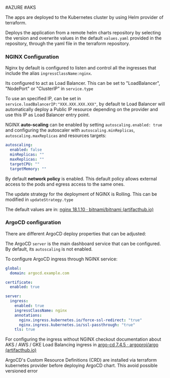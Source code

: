 #AZURE #AKS 


The apps are deployed to the Kubernetes cluster by using Helm provider of terraform. 

Deploys the application from a remote helm charts repository by selecting the version and overwrite values in the default `values.yaml` provided in the repository, through the yaml file in the terraform repository. 

### NGINX Configuration

Nginx by default is configured to listen and control all the ingresses that include the alias `ingressClassName:nginx`. 

Its configured to act as Load Balancer. This can be set to "LoadBalancer", "NodePort" or "ClusterIP" in `service.type`

To use an specified IP, can be set in `service.loadBalancerIP:"XXX.XXX.XXX.XXX"`, by default te Load Balancer will automatically deploy a Public IP resource depending on the provider and use this IP as Load Balancer entry point. 

NGINX **auto-scaling** can be enabled by setting `autoscaling.enabled: true` and configuring the autoscaler with `autoscaling.minReplicas`, `autoscaling.maxReplicas` and resources targets: 

```yaml
autoscaling:
  enabled: false
  minReplicas: ""
  maxReplicas: ""
  targetCPU: ""
  targetMemory: ""
```

By default **network policy** is enabled. This default policy allows external access to the pods and egress access to the same ones. 

The update strategy for the deployment of NGINX is Rolling. This can be modified in `updateStrategy.type` 

The default values are in: [nginx 18.1.10 · bitnami/bitnami (artifacthub.io)](https://artifacthub.io/packages/helm/bitnami/nginx?modal=values)


### ArgoCD configuration

There are different ArgoCD deploy properties that can be adjusted: 

The ArgoCD `server` is the main dashboard service that can be configured. By default, its `autoscaling` is not enabled. 

To configure ArgoCD ingress through NGINX service: 

```yaml
global:
  domain: argocd.example.com

certificate:
  enabled: true

server:
  ingress:
    enabled: true
    ingressClassName: nginx
    annotations:
      nginx.ingress.kubernetes.io/force-ssl-redirect: "true"
      nginx.ingress.kubernetes.io/ssl-passthrough: "true"
    tls: true
```

For configuring the ingress without NGINX checkout documentation about AKS / AWS / GKE Load Balancing ingress in [argo-cd 7.4.5 · argoproj/argo (artifacthub.io)](https://artifacthub.io/packages/helm/argo/argo-cd)  

ArgoCD's Custom Resource Definitions (CRD) are installed via terraform kubernetes provider before deploying ArgoCD chart. This avoid possible versioned error 
